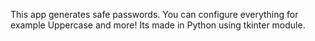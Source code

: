 This app generates safe passwords. You can configure everything for example Uppercase and more! Its made in Python using tkinter module.
